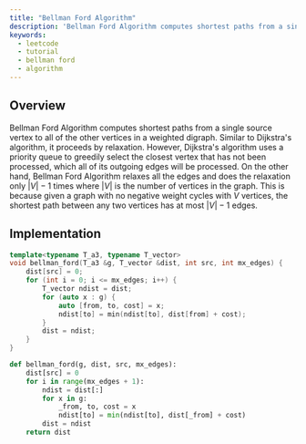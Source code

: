 ```yaml
---
title: "Bellman Ford Algorithm"
description: 'Bellman Ford Algorithm computes shortest paths from a single source vertex to all of the other vertices in a weighted digraph'
keywords:
  - leetcode
  - tutorial
  - bellman ford
  - algorithm
---
```


<TutorialAuthors names="@wingkwong"/>

## Overview

Bellman Ford Algorithm computes shortest paths from a single source vertex to all of the other vertices in a weighted digraph. Similar to Dijkstra's algorithm, it proceeds by relaxation. However, Dijkstra's algorithm uses a priority queue to greedily select the closest vertex that has not been processed, which all of its outgoing edges will be processed. On the other hand, Bellman Ford Algorithm relaxes all the edges and does the relaxation only $|V| - 1$ times where $|V|$ is the number of vertices in the graph. This is because given a graph with no negative weight cycles with $V$ vertices, the shortest path between any two vertices has at most $|V| - 1$ edges.

## Implementation

<Tabs>
<TabItem value="cpp" label="C++">
<SolutionAuthor name="@wingkwong"/>

```cpp
template<typename T_a3, typename T_vector>
void bellman_ford(T_a3 &g, T_vector &dist, int src, int mx_edges) {
    dist[src] = 0;
    for (int i = 0; i <= mx_edges; i++) {
        T_vector ndist = dist;
        for (auto x : g) {
            auto [from, to, cost] = x;
            ndist[to] = min(ndist[to], dist[from] + cost);
        }
        dist = ndist;
    }
}
```
</TabItem>

<TabItem value="py" label="Python">
<SolutionAuthor name="@Odion-Sonny"/>

```py
def bellman_ford(g, dist, src, mx_edges):
    dist[src] = 0
    for i in range(mx_edges + 1):
        ndist = dist[:]
        for x in g:
            _from, to, cost = x
            ndist[to] = min(ndist[to], dist[_from] + cost)
        dist = ndist
    return dist
```

</TabItem>
</Tabs>

